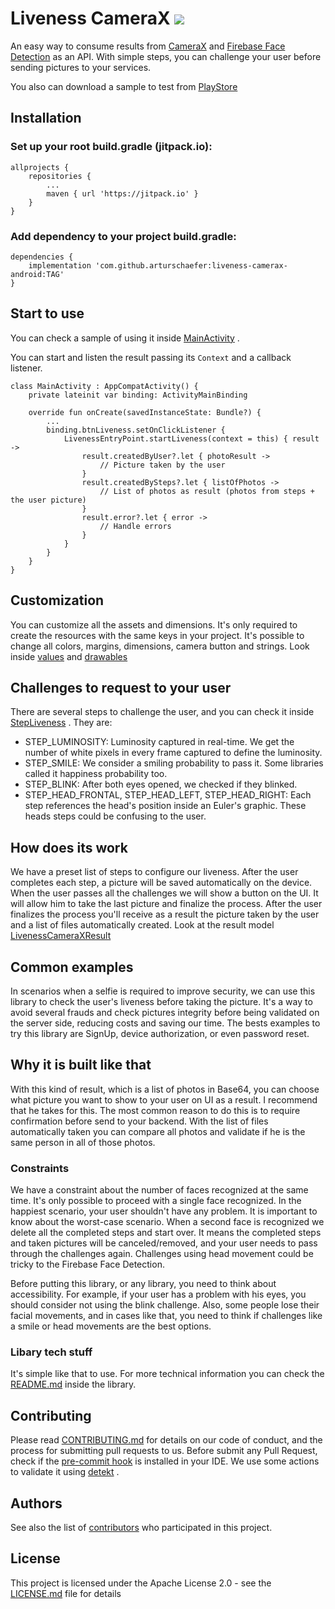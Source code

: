 # Liveness CameraX [![](https://jitpack.io/v/arturschaefer/liveness-camerax-android.svg)](https://jitpack.io/#arturschaefer/liveness-camerax-android)

An easy way to consume results from [CameraX](https://developer.android.com/training/camerax)
and [Firebase Face Detection](https://developers.google.com/ml-kit/vision/face-detection) as an API.
With simple steps, you can challenge your user before sending pictures to your services.

You also can download a sample to test
from [PlayStore](https://play.google.com/store/apps/details?id=com.schaefer.livenessmlkit)

## Installation

### Set up your root build.gradle (jitpack.io):

```
allprojects {  
    repositories {  
        ...  
        maven { url 'https://jitpack.io' }  
    }  
}  
```

### Add dependency to your project build.gradle:

```
dependencies {
	implementation 'com.github.arturschaefer:liveness-camerax-android:TAG'
}
```

## Start to use

You can check a sample of using it
inside [MainActivity](https://github.com/arturschaefer/liveness-camerax-android/blob/cc7404fcf19cb28eace3aac6e2a2d110a7a130aa/app/src/main/java/com/schaefer/livenessmlkit/MainActivity.kt)
.

You can start and listen the result passing its `Context` and a callback listener.

```
class MainActivity : AppCompatActivity() {
    private lateinit var binding: ActivityMainBinding

    override fun onCreate(savedInstanceState: Bundle?) {
        ...
        binding.btnLiveness.setOnClickListener {
            LivenessEntryPoint.startLiveness(context = this) { result ->
                result.createdByUser?.let { photoResult ->
                    // Picture taken by the user
                }
                result.createdBySteps?.let { listOfPhotos ->
                    // List of photos as result (photos from steps + the user picture)
                }
                result.error?.let { error ->
                    // Handle errors
                }
            }
        }
    }
}
```

## Customization

You can customize all the assets and dimensions. It's only required to create the resources with the
same keys in your project. It's possible to change all colors, margins, dimensions, camera button
and strings. Look
inside [values](https://github.dev/arturschaefer/liveness-camerax-android/blob/5759700996d003817aecbd36d1d16b0f3b90e461/livenesscamerax/src/main/res/values)
and [drawables](https://github.dev/arturschaefer/liveness-camerax-android/blob/5759700996d003817aecbd36d1d16b0f3b90e461/livenesscamerax/src/main/res/drawable)

## Challenges to request to your user

There are several steps to challenge the user, and you can check it
inside [StepLiveness](https://github.dev/arturschaefer/liveness-camerax-android/blob/50f0023f3b247cdd6146f489db21d7e7008d7201/livenesscamerax/src/main/java/com/schaefer/livenesscamerax/domain/model/StepLiveness.kt#L1)
. They are:

* STEP_LUMINOSITY: Luminosity captured in real-time. We get the number of white pixels in every
  frame captured to define the luminosity.
* STEP_SMILE: We consider a smiling probability to pass it. Some libraries called it happiness
  probability too.
* STEP_BLINK: After both eyes opened, we checked if they blinked.
* STEP_HEAD_FRONTAL, STEP_HEAD_LEFT, STEP_HEAD_RIGHT: Each step references the head's position
  inside an Euler's graphic. These heads steps could be confusing to the user.

## How does its work

We have a preset list of steps to configure our liveness. After the user completes each step, a
picture will be saved automatically on the device. When the user passes all the challenges we will
show a button on the UI. It will allow him to take the last picture and finalize the process. After
the user finalizes the process you'll receive as a result the picture taken by the user and a list
of files automatically created. Look at the result
model [LivenessCameraXResult](https://github.dev/arturschaefer/liveness-camerax-android/blob/5759700996d003817aecbd36d1d16b0f3b90e461/livenesscamerax/src/main/java/com/schaefer/livenesscamerax/presentation/model/LivenessCameraXResult.kt#L1)

## Common examples

In scenarios when a selfie is required to improve security, we can use this library to check the
user's liveness before taking the picture. It's a way to avoid several frauds and check pictures
integrity before being validated on the server side, reducing costs and saving our time. The bests
examples to try this library are SignUp, device authorization, or even password reset.

## Why it is built like that

With this kind of result, which is a list of photos in Base64, you can choose what picture you want
to show to your user on UI as a result. I recommend that he takes for this. The most common reason
to do this is to require confirmation before send to your backend. With the list of files
automatically taken you can compare all photos and validate if he is the same person in all of those
photos.

### Constraints

We have a constraint about the number of faces recognized at the same time. It's only possible to
proceed with a single face recognized. In the happiest scenario, your user shouldn't have any
problem. It is important to know about the worst-case scenario. When a second face is recognized we
delete all the completed steps and start over. It means the completed steps and taken pictures will
be canceled/removed, and your user needs to pass through the challenges again. Challenges using head
movement could be tricky to the Firebase Face Detection.

Before putting this library, or any library, you need to think about accessibility. For example, if
your user has a problem with his eyes, you should consider not using the blink challenge. Also, some
people lose their facial movements, and in cases like that, you need to think if challenges like a
smile or head movements are the best options.

### Libary tech stuff

It's simple like that to use. For more technical information you can check the [README.md]() inside
the library.

## Contributing

Please read [CONTRIBUTING.md](CONTRIBUTING.md) for details on our code of conduct, and the process
for submitting pull requests to us. Before submit any Pull Request, check if
the [pre-commit hook](https://github.dev/arturschaefer/liveness-camerax-android/blob/5759700996d003817aecbd36d1d16b0f3b90e461/scripts/pre-commit)
is installed in your IDE. We use some actions to validate it
using [detekt](https://github.dev/arturschaefer/liveness-camerax-android/blob/5759700996d003817aecbd36d1d16b0f3b90e461/.github/workflows/quality-analysis.yml#L1)
.

## Authors

See also the list
of [contributors](https://github.com/arturschaefer/Liveness-Android-ML-Kit/graphs/contributors) who
participated in this project.

## License

This project is licensed under the Apache License 2.0 - see the [LICENSE.md](LICENSE.md) file for
details
